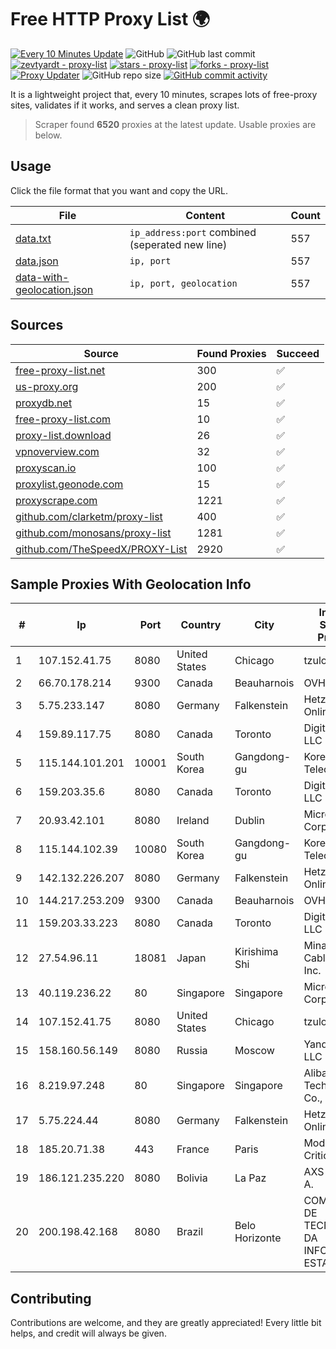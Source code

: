 
# Free HTTP Proxy List 🌍

[![Every 10 Minutes Update](https://github.com/mertguvencli/http-proxy-list/actions/workflows/main.yml/badge.svg?branch=main)](https://github.com/mertguvencli/http-proxy-list/actions/workflows/main.yml)
![GitHub](https://img.shields.io/github/license/mertguvencli/http-proxy-list)
![GitHub last commit](https://img.shields.io/github/last-commit/mertguvencli/http-proxy-list)
[![zevtyardt - proxy-list](https://img.shields.io/static/v1?label=zevtyardt&message=proxy-list&color=blue&logo=github)](https://github.com/zevtyardt/proxy-list "Go to GitHub repo")
[![stars - proxy-list](https://img.shields.io/github/stars/zevtyardt/proxy-list?style=social)](https://github.com/zevtyardt/proxy-list)
[![forks - proxy-list](https://img.shields.io/github/forks/zevtyardt/proxy-list?style=social)](https://github.com/zevtyardt/proxy-list)
[![Proxy Updater](https://github.com/zevtyardt/proxy-list/workflows/Proxy%20Updater/badge.svg)](https://github.com/zevtyardt/proxy-list/actions?query=workflow:"Proxy+Updater")
![GitHub repo size](https://img.shields.io/github/repo-size/zevtyardt/proxy-list)
[![GitHub commit activity](https://img.shields.io/github/commit-activity/m/zevtyardt/proxy-list?logo=commits)](https://github.com/zevtyardt/proxy-list/commits/main)

It is a lightweight project that, every 10 minutes, scrapes lots of free-proxy sites, validates if it works, and serves a clean proxy list.

> Scraper found **6520** proxies at the latest update. Usable proxies are below.

## Usage

Click the file format that you want and copy the URL.

|File|Content|Count|
|----|-------|-----|
|[data.txt](https://raw.githubusercontent.com/mertguvencli/http-proxy-list/main/proxy-list/data.txt)|`ip_address:port` combined (seperated new line)|557|
|[data.json](https://raw.githubusercontent.com/mertguvencli/http-proxy-list/main/proxy-list/data.json)|`ip, port`|557|
|[data-with-geolocation.json](https://raw.githubusercontent.com/mertguvencli/http-proxy-list/main/proxy-list/data-with-geolocation.json)|`ip, port, geolocation`|557|

## Sources

|Source|Found Proxies|Succeed|
|------|-------------|-------|
|[free-proxy-list.net](https://free-proxy-list.net)|300|✅|
|[us-proxy.org](https://www.us-proxy.org)|200|✅|
|[proxydb.net](http://proxydb.net)|15|✅|
|[free-proxy-list.com](https://free-proxy-list.com/?page=&port=&type%5B%5D=http&type%5B%5D=https&up_time=0&search=Search)|10|✅|
|[proxy-list.download](https://www.proxy-list.download/HTTP)|26|✅|
|[vpnoverview.com](https://vpnoverview.com/privacy/anonymous-browsing/free-proxy-servers)|32|✅|
|[proxyscan.io](https://www.proxyscan.io)|100|✅|
|[proxylist.geonode.com](https://proxylist.geonode.com/api/proxy-list?limit=300&page=1&sort_by=lastChecked&sort_type=desc&protocols=http,https)|15|✅|
|[proxyscrape.com](https://api.proxyscrape.com/v2/?request=displayproxies&protocol=http&timeout=10000&country=all&ssl=all&anonymity=all)|1221|✅|
|[github.com/clarketm/proxy-list](https://raw.githubusercontent.com/clarketm/proxy-list/master/proxy-list-raw.txt)|400|✅|
|[github.com/monosans/proxy-list](https://raw.githubusercontent.com/monosans/proxy-list/main/proxies/http.txt)|1281|✅|
|[github.com/TheSpeedX/PROXY-List](https://raw.githubusercontent.com/TheSpeedX/PROXY-List/master/http.txt)|2920|✅|


## Sample Proxies With Geolocation Info

|#|Ip|Port|Country|City|Internet Service Provider|
|-|--|----|-------|----|-------------------------|
|1|107.152.41.75|8080|United States|Chicago|tzulo, inc.|
|2|66.70.178.214|9300|Canada|Beauharnois|OVH SAS|
|3|5.75.233.147|8080|Germany|Falkenstein|Hetzner Online GmbH|
|4|159.89.117.75|8080|Canada|Toronto|DigitalOcean, LLC|
|5|115.144.101.201|10001|South Korea|Gangdong-gu|Korea Telecom|
|6|159.203.35.6|8080|Canada|Toronto|DigitalOcean, LLC|
|7|20.93.42.101|8080|Ireland|Dublin|Microsoft Corporation|
|8|115.144.102.39|10080|South Korea|Gangdong-gu|Korea Telecom|
|9|142.132.226.207|8080|Germany|Falkenstein|Hetzner Online GmbH|
|10|144.217.253.209|9300|Canada|Beauharnois|OVH SAS|
|11|159.203.33.223|8080|Canada|Toronto|DigitalOcean, LLC|
|12|27.54.96.11|18081|Japan|Kirishima Shi|Minamikyusyu CableTV Net Inc.|
|13|40.119.236.22|80|Singapore|Singapore|Microsoft Corporation|
|14|107.152.41.75|8080|United States|Chicago|tzulo, inc.|
|15|158.160.56.149|8080|Russia|Moscow|Yandex.Cloud LLC|
|16|8.219.97.248|80|Singapore|Singapore|Alibaba (US) Technology Co., Ltd.|
|17|5.75.224.44|8080|Germany|Falkenstein|Hetzner Online GmbH|
|18|185.20.71.38|443|France|Paris|Mod Mission Critical LLC|
|19|186.121.235.220|8080|Bolivia|La Paz|AXS Bolivia S. A.|
|20|200.198.42.168|8080|Brazil|Belo Horizonte|COMPANHIA DE TECNOLOGIA DA INFORMAÔÔO ESTADO MG|



## Contributing

Contributions are welcome, and they are greatly appreciated! Every
little bit helps, and credit will always be given.

